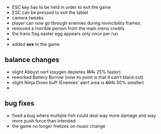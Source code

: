- ESC key has to be held in order to exit the game
- ESC can be pressed to exit the tablet
- camera tweaks
- player can now go through enemies during invincibility frames
- removed a horrible person from the main menu credits
- the trans flag easter egg appears only once per run
- 
- added **sex** to the game

## balance changes

- slight Abbyst nerf (oxygen depletes ~~15%~~ 25% faster)
- reworked Battery Borrow (now its point is that it can't black out)
- slight Ninja Diven buff (Enemies' alert area is ~~40%~~ 50% smaller)
- 

## bug fixes

- fixed a bug where multiple fish could deal way more damage and way more push force than intended
- the game no longer freezes on music change

